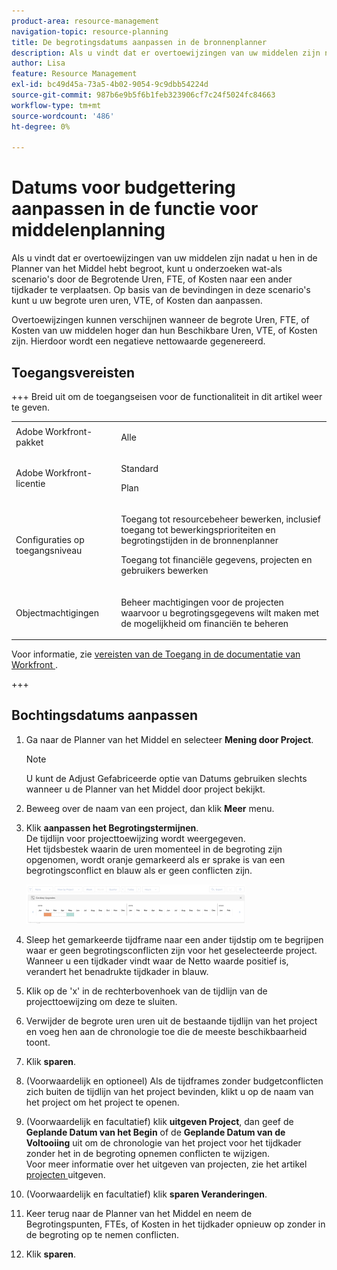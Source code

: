 ```yaml
---
product-area: resource-management
navigation-topic: resource-planning
title: De begrotingsdatums aanpassen in de bronnenplanner
description: Als u vindt dat er overtoewijzingen van uw middelen zijn nadat u hen in de Planner van het Middel hebt begroot, kunt u onderzoeken wat-als scenario's door de Begrotende Uren, FTE, of Kosten naar een ander tijdkader te verplaatsen. Op basis van de bevindingen in deze scenario's kunt u uw begrote uren uren, VTE, of Kosten dan aanpassen.
author: Lisa
feature: Resource Management
exl-id: bc49d45a-73a5-4b02-9054-9c9dbb54224d
source-git-commit: 987b6e9b5f6b1feb323906cf7c24f5024fc84663
workflow-type: tm+mt
source-wordcount: '486'
ht-degree: 0%

---
```


# Datums voor budgettering aanpassen in de functie voor middelenplanning

Als u vindt dat er overtoewijzingen van uw middelen zijn nadat u hen in de Planner van het Middel hebt begroot, kunt u onderzoeken wat-als scenario&#39;s door de Begrotende Uren, FTE, of Kosten naar een ander tijdkader te verplaatsen. Op basis van de bevindingen in deze scenario&#39;s kunt u uw begrote uren uren, VTE, of Kosten dan aanpassen.

Overtoewijzingen kunnen verschijnen wanneer de begrote Uren, FTE, of Kosten van uw middelen hoger dan hun Beschikbare Uren, VTE, of Kosten zijn. Hierdoor wordt een negatieve nettowaarde gegenereerd.

## Toegangsvereisten

+++ Breid uit om de toegangseisen voor de functionaliteit in dit artikel weer te geven.

<table style="table-layout:auto"> 
 <col> 
 <col> 
 <tbody> 
  <tr> 
   <td>Adobe Workfront-pakket</td> 
   <td><p>Alle</p></td>
  </tr> 
  <tr> 
   <td>Adobe Workfront-licentie</td> 
   <td><p>Standard</p>
       <p>Plan</p></td> 
  </tr> 
  <tr> 
   <td>Configuraties op toegangsniveau</td> 
   <td> <p>Toegang tot resourcebeheer bewerken, inclusief toegang tot bewerkingsprioriteiten en begrotingstijden in de bronnenplanner</p> <p>Toegang tot financiële gegevens, projecten en gebruikers bewerken</p></td> 
  </tr> 
  <tr> 
   <td>Objectmachtigingen</td> 
   <td> <p>Beheer machtigingen voor de projecten waarvoor u begrotingsgegevens wilt maken met de mogelijkheid om financiën te beheren</p></td> 
  </tr> 
 </tbody> 
</table>

Voor informatie, zie [ vereisten van de Toegang in de documentatie van Workfront ](/help/quicksilver/administration-and-setup/add-users/access-levels-and-object-permissions/access-level-requirements-in-documentation.md).

+++

## Bochtingsdatums aanpassen

1. Ga naar de Planner van het Middel en selecteer **Mening door Project**.

   >[!NOTE]
   >
   >U kunt de Adjust Gefabriceerde optie van Datums gebruiken slechts wanneer u de Planner van het Middel door project bekijkt.

1. Beweeg over de naam van een project, dan klik **Meer** menu.
1. Klik **aanpassen het Begrotingstermijnen**.\
   De tijdlijn voor projecttoewijzing wordt weergegeven.\
   Het tijdsbestek waarin de uren momenteel in de begroting zijn opgenomen, wordt oranje gemarkeerd als er sprake is van een begrotingsconflict en blauw als er geen conflicten zijn.

   ![ Adjust in de begroting stellende data ](assets/rp-adjust-budgeting-dates-with-no-done-button-350x63.png)

1. Sleep het gemarkeerde tijdframe naar een ander tijdstip om te begrijpen waar er geen begrotingsconflicten zijn voor het geselecteerde project. Wanneer u een tijdkader vindt waar de Netto waarde positief is, verandert het benadrukte tijdkader in blauw.
1. Klik op de &#39;x&#39; in de rechterbovenhoek van de tijdlijn van de projecttoewijzing om deze te sluiten.
1. Verwijder de begrote uren uren uit de bestaande tijdlijn van het project en voeg hen aan de chronologie toe die de meeste beschikbaarheid toont.
1. Klik **sparen**.
1. (Voorwaardelijk en optioneel) Als de tijdframes zonder budgetconflicten zich buiten de tijdlijn van het project bevinden, klikt u op de naam van het project om het project te openen.
1. (Voorwaardelijk en facultatief) klik **uitgeven Project**, dan geef de **Geplande Datum van het Begin** of de **Geplande Datum van de Voltooiing** uit om de chronologie van het project voor het tijdkader zonder het in de begroting opnemen conflicten te wijzigen.\
   Voor meer informatie over het uitgeven van projecten, zie het artikel [ projecten ](../../manage-work/projects/manage-projects/edit-projects.md) uitgeven.

1. (Voorwaardelijk en facultatief) klik **sparen Veranderingen**.
1. Keer terug naar de Planner van het Middel en neem de Begrotingspunten, FTEs, of Kosten in het tijdkader opnieuw op zonder in de begroting op te nemen conflicten.
1. Klik **sparen**.
